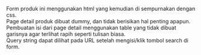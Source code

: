 Form produk ini menggunakan html yang kemudian di sempurnakan dengan css. <br/>
Page detail produk dibuat dummy, dan tidak berisikan hal penting apapun. <br/>
Pembuatan isi dari page detail menggunakan table yang tidak dibuat garisnya agar terlihat rapih seperti tulisan biasa. <br/>
Query string dapat dilihat pada URL setelah mengisi/klik tombol search di form.
